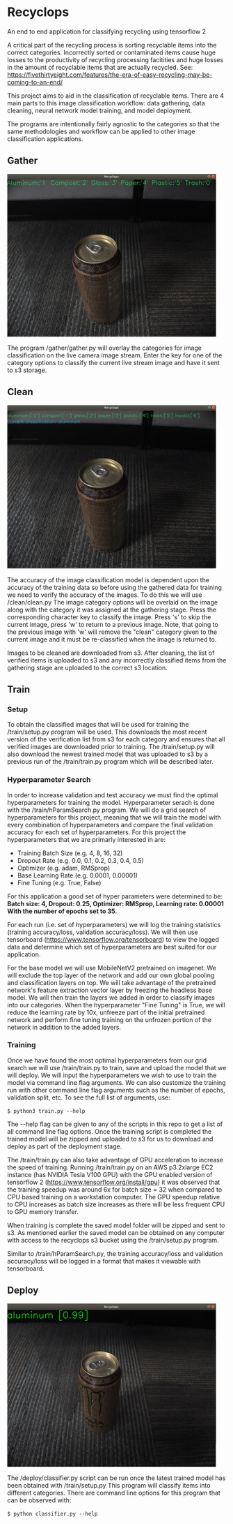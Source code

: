 # Recyclops

An end to end application for classifying recycling using tensorflow 2

A critical part of the recycling process is sorting recyclable items into the
correct categories. Incorrectly sorted or contaminated items cause huge losses
to the productivity of recycling processing facitities and huge losses in the 
amount of recyclable items that are actually recycled.
See: https://fivethirtyeight.com/features/the-era-of-easy-recycling-may-be-coming-to-an-end/

This project aims to aid in the classification of recyclable items. There are 
4 main parts to this image classification workflow: data gathering, data cleaning,
neural network model training, and model deployment.

The programs are intentionally fairly agnostic to the categories so that the same methodologies
and workflow can be applied to other image classification applications.

## Gather

![GatherScreenShot](https://raw.githubusercontent.com/BrianOfrim/recyclops/master/doc/assets/gatherSample_480.jpg)

The program /gather/gather.py will overlay the categories for image classification
on the live camera image stream. Enter the key for one of the category options to 
classify the current live stream image and have it sent to s3 storage.

## Clean
![CleanScreenShot](https://raw.githubusercontent.com/BrianOfrim/recyclops/master/doc/assets/cleanSample_480.jpg)

The accuracy of the image classification model is dependent upon the accuracy
of the training data so before using the gathered data for training we need to 
verify the accuracy of the images. To do this we will use /clean/clean.py
The image category options will be overlaid on the image along with the category
it was assigned at the gathering stage. Press the corresponding character key to
classify the image. Press 's' to skip the current image, press 'w' to return to
a previous image. Note, that going to the previous image with 'w' will remove 
the "clean" category given to the current image and it must be re-classified 
when the image is returned to.

Images to be cleaned are downloaded from s3. After cleaning, the list of verified
items is uploaded to s3 and any incorrectly classified items from the gathering
stage are uploaded to the correct s3 location. 

## Train

### Setup
To obtain the classified images that will be used for training the 
/train/setup.py program will be used. This downloads the most recent version of
the verification list from s3 for each category and ensures that all verified 
images are downloaded prior to training. The /train/setup.py will also download
the newest trained model that was uploaded to s3 by a previous run of the
/train/train.py program which will be described later.

### Hyperparameter Search
In order to increase validation and test accuracy we must find the optimal
hyperparameters for training the model. Hyperparameter serach is done with 
the /train/hParamSearch.py program. We will do a grid search of hyperparameters
for this project, meaning that we will train the model with every combination of
hyperparameters and compare the final validation accuracy for each set of 
hyperparameters.
For this project the hyperparameters that we are primarly interested in are:
 * Training Batch Size (e.g. 4, 8, 16, 32)
 * Dropout Rate (e.g. 0.0, 0.1, 0.2, 0.3, 0.4, 0.5)
 * Optimizer (e.g. adam, RMSprop)
 * Base Learning Rate (e.g. 0.0001, 0.00001)
 * Fine Tuning (e.g. True, False)
 
For this application a good set of hyper parameters were determined to be:
**Batch size: 4, Dropout: 0.25, Optimizer: RMSprop, Learning rate: 0.00001
With the number of epochs set to 35.**

For each run (i.e. set of hyperparameters) we will log the training statistics
(training accuracy/loss, validation accuracy/loss).
We will then use tensorboard (https://www.tensorflow.org/tensorboard) to view 
the logged data and determine which set of hyperparameters are best suited for
our application.

For the base model we will use MobileNetV2 pretrained on imagenet. We will 
exclude the top layer of the network and add our own global pooling and 
classification layers on top. We will take advantage of the pretrained network's
feature extraction vector layer by freezing the headless base model. We will then
train the layers we added in order to classify images into our categories. When 
the hyperparameter "Fine Tuning" is True, we will reduce the learning rate 
by 10x, unfreeze part of the initial pretrained network and perform fine tuning 
training on the unfrozen portion of the network in addition to the added layers.

### Training
Once we have found the most optimal hyperparameters from our grid search we
will use /train/train.py to train, save and upload the model that we will
deploy. We will input the hyperparameters we wish to use to train the model
via command line flag arguments. We can also customize the training run with other
command line flag arguments such as the number of epochs, validation split, etc.
To see the full list of arguments, use:
```
$ python3 train.py --help
```
The --help flag can be given to any of the scripts in this repo to get a list of
all command line flag options.
Once the training script is completed the trained model will be zipped and uploaded
to s3 for us to download and deploy as part of the deployment stage.

The /train/train.py can also take advantage of GPU acceleration to increase the 
speed of training. Running /train/train.py on an AWS p3.2xlarge EC2 instance 
(has NVIDIA Tesla V100 GPU) with the GPU enabled version of tensorflow 2 
(https://www.tensorflow.org/install/gpu) it was observed that the training
speedup was around 6x for batch size = 32 when compared to CPU based training 
on a workstation computer. The GPU speedup relative to CPU increases as batch size 
increases as there will be less frequent CPU to GPU memory transfer.

When training is complete the saved model folder will be zipped and sent to s3.
As mentioned earlier the saved model can be obtained on any computer with access
to the recyclops s3 bucket using the /train/setup.py program.

Similar to /train/hParamSearch.py, the training accuracy/loss and validation
accuracy/loss will be logged in a format that makes it viewable with tensorboard.

## Deploy
![DeployScreenShot](https://raw.githubusercontent.com/BrianOfrim/recyclops/master/doc/assets/deploySample_480.jpg)

The /deploy/classifier.py script can be run once the latest trained model has been
obtained with /train/setup.py
This program will classify items into different categories.
There are command line options for this program that can be observed with:
```
$ python classifier.py --help
```
